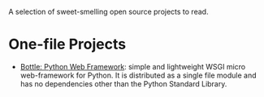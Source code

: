 A selection of sweet-smelling open source projects to read.

# One-file Projects

- [Bottle: Python Web Framework](https://github.com/bottlepy/bottle): simple and lightweight WSGI micro web-framework for Python. It is distributed as a single file module and has no dependencies other than the Python Standard Library.
